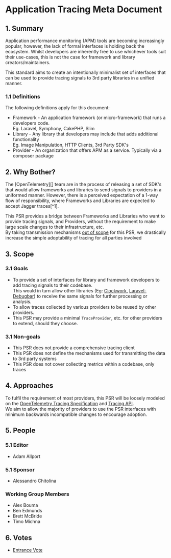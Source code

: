 # Application Tracing Meta Document

## 1. Summary

Application performance monitoring (APM) tools are becoming increasingly popular, however, the lack of formal interfaces is holding back the ecosystem.
Whilst developers are inherently free to use whichever tools suit their use-cases, this is not the case for framework and library creators/maintainers.

This standard aims to create an intentionally minimalist set of interfaces that can be used to provide tracing signals to 3rd party libraries in a unified manner.

### 1.1 Definitions

The following definitions apply for this document:
* Framework - An application framework (or micro-framework) that runs a developers code.  
  Eg. Laravel, Symphony, CakePHP, Slim
* Library - Any library that developers may include that adds additional functionality  
  Eg. Image Manipulation, HTTP Clients, 3rd Party SDK's 
* Provider - An organization that offers APM as a service. Typically via a composer package

## 2. Why Bother?

The [OpenTelemetry][] team are in the process of releasing a set of SDK's that would allow frameworks and libraries to send signals to providers in a uniformed manner.
However, there is a perceived expectation of a 1-way flow of responsibility, where Frameworks and Libraries are expected to accept Jagger traces[^1].

This PSR provides a bridge between Frameworks and Libraries who want to provide tracing signals, and Providers, without the requirement to make large scale changes to their infrastructure, etc.  
By taking transmission mechanisms [out of scope](#31-non-goals) for this PSR, we drastically increase the simple adoptability of tracing for all parties involved

[^2.1]: Seeking confirmation
[OpenTelemetry]: https://opentelemetry.io/

## 3. Scope

### 3.1 Goals

* To provide a set of interfaces for library and framework developers to add tracing signals to their codebase.  
  This would in turn allow other libraries (Eg: [Clockwork], [Laravel-Debugbar]) to receive the same signals for further processing or analysis.
* To allow traces collected by various providers to be reused by other providers.
* This PSR may provide a minimal `TraceProvider`, etc. for other providers to extend, should they choose.

[Clockwork]: https://underground.works/clockwork/
[Laravel-Debugbar]: https://github.com/barryvdh/laravel-debugbar

### 3.1 Non-goals

* This PSR does not provide a comprehensive tracing client
* This PSR does not define the mechanisms used for transmitting the data to 3rd party systems
* This PSR does not cover collecting metrics within a codebase, only traces

## 4. Approaches

To fulfil the requirement of most providers, this PSR will be loosely modeled on the [OpenTelemetry Tracing Specification][OTelTrace] and [Tracing API][OtelTraceApi].  
We aim to allow the majority of providers to use the PSR interfaces with minimum backwards incompatible changes to encourage adoption.

[OtelTrace]: https://github.com/open-telemetry/opentelemetry-specification/blob/main/specification/overview.md#tracing-signal
[OtelTraceApi]: https://github.com/open-telemetry/opentelemetry-specification/blob/main/specification/trace/api.md

## 5. People

### 5.1 Editor
* Adam Allport

### 5.1 Sponsor
* Alessandro Chitolina

### Working Group Members
* Alex Bouma
* Ben Edmunds
* Brett McBride
* Timo Michna

## 6. Votes

* [Entrance Vote](TBD)
